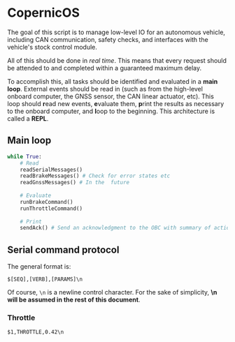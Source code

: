# CopernicOS

The goal of this script is to manage low-level IO for an autonomous vehicle, including CAN communication, safety checks, and interfaces with the vehicle's stock control module.

All of this should be done in *real time*. This means that every request should be attended to and completed within a guaranteed maximum delay.

To accomplish this, all tasks should be identified and evaluated in a **main loop**. External events should be read in (such as from the high-level onboard computer, the GNSS sensor, the CAN linear actuator, etc). This loop should **r**ead new events, **e**valuate them, **p**rint the results as necessary to the onboard computer, and **l**oop to the beginning. This architecture is called a **REPL**.



## Main loop

```python
while True:
    # Read
    readSerialMessages()
    readBrakeMessages() # Check for error states etc
    readGnssMessages() # In the  future
    
    # Evaluate
    runBrakeCommand()
    runThrottleCommand()
    
    # Print
    sendAck() # Send an acknowledgment to the OBC with summary of actions
```

## Serial command protocol

The general format is:

`$[SEQ],[VERB],[PARAMS]\n`

Of course, `\n` is a newline control character. For the sake of simplicity, **\n will be assumed in the rest of this document**.

### Throttle

`$1,THROTTLE,0.42\n`